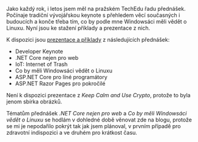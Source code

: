 <!-- dcterms:title = Příklady a prezentace z mých přednášek na TechEdu 2019 -->
<!-- dcterms:abstract = Jako každý rok, i letos jsem měl na pražském TechEdu řadu přednášek. Počínaje tradiční vývojářskou keynote s přehledem věcí současných i budoucích a konče třeba tím, co by podle mne Windowsáci měli vědět o Linuxu. Nyní jsou ke stažení příklady a prezentace z nich. -->
<!-- dcterms:creator = Michal Altair Valášek -->
<!-- x4w:pictureUrl = /perex-pictures/20190503-pozvanka-na-teched.png -->
<!-- x4w:pictureWidth = 150 -->
<!-- x4w:pictureHeight = 150 -->
<!-- x4w:coverUrl = /cover-pictures/20190503-pozvanka-na-teched.jpg -->
<!-- x4w:coverCredits = Gopas, a. s. -->
<!-- x4w:category = Akce a události -->
<!-- dcterms:date = 2019-05-16 -->

Jako každý rok, i letos jsem měl na pražském TechEdu řadu přednášek. Počínaje tradiční vývojářskou keynote s přehledem věcí současných i budoucích a konče třeba tím, co by podle mne Windowsáci měli vědět o Linuxu. Nyní jsou ke stažení příklady a prezentace z nich.

K dispozici jsou [prezentace a příklady](https://www.cdn.altairis.cz/Blog/2019/20190516-teched.zip) z následujících přednášek:

* Developer Keynote
* .NET Core nejen pro web
* IoT: Internet of Trash
* Co by měli Windowsáci vědět o Linuxu
* ASP.NET Core pro líné programátory
* ASP.NET Razor Pages pro pokročilé

Není k dispozici prezentace z _Keep Calm and Use Crypto_, protože to byla jenom sbírka obrázků.

Tématům přednášek _.NET Core nejen pro web_ a _Co by měli Windowsáci vědět o Linuxu_ se hodlám v dohledné době věnovat zde na blogu, protože se mi je nepodařilo pokrýt tak jak jsem plánoval, v prvním případě pro zdravotní indispozici a ve druhém pro krátkost času.
